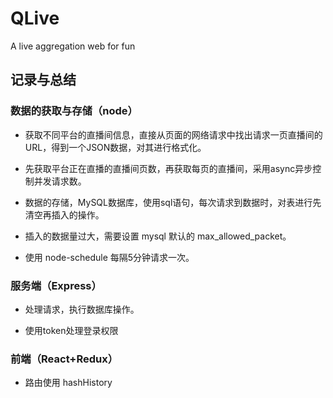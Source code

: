 # QLive
A live aggregation web for fun

## 记录与总结

### 数据的获取与存储（node）

* 获取不同平台的直播间信息，直接从页面的网络请求中找出请求一页直播间的URL，得到一个JSON数据，对其进行格式化。

* 先获取平台正在直播的直播间页数，再获取每页的直播间，采用async异步控制并发请求数。

* 数据的存储，MySQL数据库，使用sql语句，每次请求到数据时，对表进行先清空再插入的操作。

* 插入的数据量过大，需要设置 mysql 默认的 max_allowed_packet。

* 使用 node-schedule 每隔5分钟请求一次。

### 服务端（Express）

* 处理请求，执行数据库操作。

* 使用token处理登录权限

### 前端（React+Redux）

* 路由使用 hashHistory